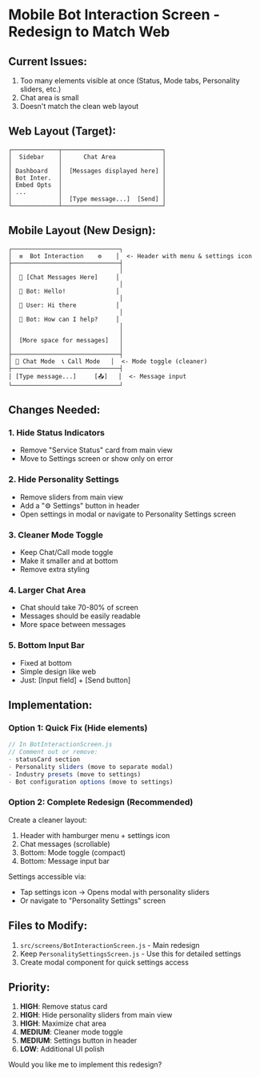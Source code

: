 # Mobile Bot Interaction Screen - Redesign to Match Web

## Current Issues:
1. Too many elements visible at once (Status, Mode tabs, Personality sliders, etc.)
2. Chat area is small
3. Doesn't match the clean web layout

## Web Layout (Target):
```
┌─────────────┬────────────────────────────┐
│  Sidebar    │      Chat Area             │
│             │                            │
│ Dashboard   │  [Messages displayed here] │
│ Bot Inter.  │                            │
│ Embed Opts  │                            │
│ ...         │                            │
│             │  [Type message...]  [Send] │
└─────────────┴────────────────────────────┘
```

## Mobile Layout (New Design):
```
┌──────────────────────────────┐
│  ≡  Bot Interaction    ⚙️    │  <- Header with menu & settings icon
├──────────────────────────────┤
│                              │
│  💬 [Chat Messages Here]     │
│                              │
│  🤖 Bot: Hello!              │
│                              │
│  👤 User: Hi there           │
│                              │
│  🤖 Bot: How can I help?     │
│                              │
│                              │
│  [More space for messages]   │
│                              │
├──────────────────────────────┤
│ 💬 Chat Mode  📞 Call Mode   │  <- Mode toggle (cleaner)
├──────────────────────────────┤
│ [Type message...]     [📤]   │  <- Message input
└──────────────────────────────┘
```

## Changes Needed:

### 1. Hide Status Indicators
- Remove "Service Status" card from main view
- Move to Settings screen or show only on error

### 2. Hide Personality Settings
- Remove sliders from main view
- Add a "⚙️ Settings" button in header
- Open settings in modal or navigate to Personality Settings screen

### 3. Cleaner Mode Toggle
- Keep Chat/Call mode toggle
- Make it smaller and at bottom
- Remove extra styling

### 4. Larger Chat Area
- Chat should take 70-80% of screen
- Messages should be easily readable
- More space between messages

### 5. Bottom Input Bar
- Fixed at bottom
- Simple design like web
- Just: [Input field] + [Send button]

## Implementation:

### Option 1: Quick Fix (Hide elements)
```javascript
// In BotInteractionScreen.js
// Comment out or remove:
- statusCard section
- Personality sliders (move to separate modal)
- Industry presets (move to settings)
- Bot configuration options (move to settings)
```

### Option 2: Complete Redesign (Recommended)
Create a cleaner layout:
1. Header with hamburger menu + settings icon
2. Chat messages (scrollable)
3. Bottom: Mode toggle (compact)
4. Bottom: Message input bar

Settings accessible via:
- Tap settings icon → Opens modal with personality sliders
- Or navigate to "Personality Settings" screen

## Files to Modify:
1. `src/screens/BotInteractionScreen.js` - Main redesign
2. Keep `PersonalitySettingsScreen.js` - Use this for detailed settings
3. Create modal component for quick settings access

## Priority:
1. **HIGH**: Remove status card
2. **HIGH**: Hide personality sliders from main view
3. **HIGH**: Maximize chat area
4. **MEDIUM**: Cleaner mode toggle
5. **MEDIUM**: Settings button in header
6. **LOW**: Additional UI polish

Would you like me to implement this redesign?

